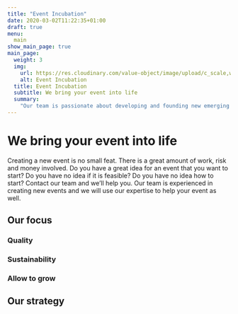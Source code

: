 ```yaml
---
title: "Event Incubation"
date: 2020-03-02T11:22:35+01:00
draft: true
menu:
  main
show_main_page: true
main_page:
  weight: 3
  img: 
    url: https://res.cloudinary.com/value-object/image/upload/c_scale,w_1200/v1583147189/on3/site/temp-new/event_incubation.jpg
    alt: Event Incubation
  title: Event Incubation
  subtitle: We bring your event into life
  summary:
    "Our team is passionate about developing and founding new emerging events. Do you have a great idea for an event, but you’re not sure if it is feasible? We’ll help you find out. Contact us and we’ll help you create your event."
---
```


# We bring your event into life

Creating a new event is no small feat. There is a great amount of work, risk and money involved. Do you have a great idea for an event that you want to start? Do you have no idea if it is feasible? Do you have no idea how to start? Contact our team and we’ll help you.
Our team is experienced in creating new events and we will use our expertise to help your event as well.

## Our focus

### Quality

### Sustainability

### Allow to grow

## Our strategy
